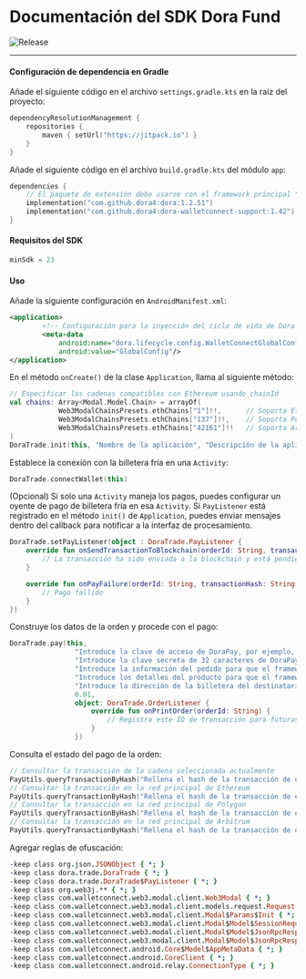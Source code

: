 # Documentación del SDK Dora Fund
![Release](https://jitpack.io/v/dora4/dora-walletconnect-support.svg)

--------------------------------  

#### Configuración de dependencia en Gradle

Añade el siguiente código en el archivo `settings.gradle.kts` en la raíz del proyecto:
```kotlin
dependencyResolutionManagement {
    repositories {
        maven { setUrl("https://jitpack.io") }
    }
}
```
Añade el siguiente código en el archivo `build.gradle.kts` del módulo `app`:
```kotlin
dependencies {
    // El paquete de extensión debe usarse con el framework principal "dora"
    implementation("com.github.dora4:dora:1.2.51")
    implementation("com.github.dora4:dora-walletconnect-support:1.42")
}
```

#### Requisitos del SDK
```kotlin
minSdk = 23
```

#### Uso

Añade la siguiente configuración en `AndroidManifest.xml`:
```xml
<application>
        <!-- Configuración para la inyección del ciclo de vida de Dora -->
        <meta-data
            android:name="dora.lifecycle.config.WalletConnectGlobalConfig"
            android:value="GlobalConfig"/>
</application>
```
En el método `onCreate()` de la clase `Application`, llama al siguiente método:
```kotlin
// Especificar las cadenas compatibles con Ethereum usando chainId
val chains: Array<Modal.Model.Chain> = arrayOf(
            Web3ModalChainsPresets.ethChains["1"]!!,      // Soporta Ethereum
            Web3ModalChainsPresets.ethChains["137"]!!,    // Soporta Polygon
            Web3ModalChainsPresets.ethChains["42161"]!!   // Soporta Arbitrum
)
DoraTrade.init(this, "Nombre de la aplicación", "Descripción de la aplicación", "https://yourdomain.com", chains)
```
Establece la conexión con la billetera fría en una `Activity`:
```kotlin
DoraTrade.connectWallet(this)
```
(Opcional) Si solo una `Activity` maneja los pagos, puedes configurar un oyente de pago de billetera fría en esa `Activity`. Si `PayListener` está registrado en el método `init()` de `Application`, puedes enviar mensajes dentro del callback para notificar a la interfaz de procesamiento.
```kotlin
DoraTrade.setPayListener(object : DoraTrade.PayListener {
    override fun onSendTransactionToBlockchain(orderId: String, transactionHash: String) {
        // La transacción ha sido enviada a la blockchain y está pendiente de confirmación
    }

    override fun onPayFailure(orderId: String, transactionHash: String) {
        // Pago fallido
    }
})
```
Construye los datos de la orden y procede con el pago:
```kotlin
DoraTrade.pay(this,
                "Introduce la clave de acceso de DoraPay, por ejemplo, AyAD8J9M0R7H",
                "Introduce la clave secreta de 32 caracteres de DoraPay. No la compartas con nadie, incluido nuestro personal.",
                "Introduce la información del pedido para que el framework muestre una ventana emergente informando al usuario sobre el pago.",
                "Introduce los detalles del producto para que el framework muestre una ventana emergente informando al usuario sobre el pago.",
                "Introduce la dirección de la billetera del destinatario, por ejemplo, 0xcBa852Ef29a43a7542B88F60C999eD9cB66f6000",
                0.01,
                object: DoraTrade.OrderListener {
                    override fun onPrintOrder(orderId: String) {
                        // Registra este ID de transacción para futuras consultas sobre el estado del pago
                    }
                })
```
Consulta el estado del pago de la orden:
```kotlin
// Consultar la transacción de la cadena seleccionada actualmente
PayUtils.queryTransactionByHash("Rellena el hash de la transacción de este pedido")
// Consultar la transacción en la red principal de Ethereum
PayUtils.queryTransactionByHash("Rellena el hash de la transacción de este pedido", PayUtils.DEFAULT_RPC_ETHEREUM)
// Consultar la transacción en la red principal de Polygon
PayUtils.queryTransactionByHash("Rellena el hash de la transacción de este pedido", PayUtils.DEFAULT_RPC_POLYGON)
// Consultar la transacción en la red principal de Arbitrum
PayUtils.queryTransactionByHash("Rellena el hash de la transacción de este pedido", PayUtils.DEFAULT_RPC_ARBITRUM)
```
Agregar reglas de ofuscación:
```pro
-keep class org.json.JSONObject { *; }
-keep class dora.trade.DoraTrade { *; }
-keep class dora.trade.DoraTrade$PayListener { *; }
-keep class org.web3j.** { *; }
-keep class com.walletconnect.web3.modal.client.Web3Modal { *; }
-keep class com.walletconnect.web3.modal.client.models.request.Request { *; }
-keep class com.walletconnect.web3.modal.client.Modal$Params$Init { *; }
-keep class com.walletconnect.web3.modal.client.Modal$Model$SessionRequestResponse { *; }
-keep class com.walletconnect.web3.modal.client.Modal$Model$JsonRpcResponse$JsonRpcResult { *; }
-keep class com.walletconnect.web3.modal.client.Modal$Model$JsonRpcResponse$JsonRpcError { *; }
-keep class com.walletconnect.android.Core$Model$AppMetaData { *; }
-keep class com.walletconnect.android.CoreClient { *; }
-keep class com.walletconnect.android.relay.ConnectionType { *; }
```